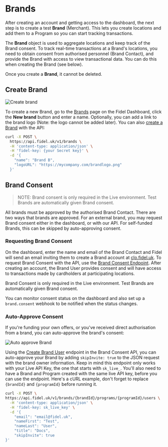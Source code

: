 # Brands

After creating an account and getting access to the dashboard, the next step is to create a test **Brand** (Merchant). This lets you create locations and add them to a Program so you can start tracking transactions.



The **Brand** object is used to aggregate locations and keep track of the Brand consent. To track real-time transactions at a Brand's locations, you need to obtain consent from authorised personnel (Brand Contact), and provide the Brand with access to view transactional data. You can do this when creating the Brand (see below).

Once you create a **Brand**, it cannot be deleted.

## Create Brand

![Create brand](https://raw.githubusercontent.com/FidelLimited/docs/master/assets/images/create-brand.png "Create brand")


To create a new Brand, go to the [Brands](https://dashboard.fidel.uk/brands) page on the Fidel Dashboard, click the **New brand** button and enter a name. Optionally, you can add a link to the brand logo (Note: the logo cannot be added later).  You can also [create a Brand](https://reference.fidel.uk/reference#create-brand) with the API:
```bash
curl -X POST \
  https://api.fidel.uk/v1/brands \
  -H 'content-type: application/json' \
  -H 'fidel-key: {your Secret key}' \
  -d '{
    "name": "Brand B",
    "logoURL": "https://mycompany.com/brandlogo.png"
  }'
```

## Brand Consent

>NOTE: Brand consent is only required in the Live environment. Test Brands are automatically given Brand consent.

All brands must be approved by the authorised Brand Contact. There are two ways that brands are approved. For an external brand, you may request Brand consent either in the dashboard, or with our API. For self-funded Brands, this can be skipped by auto-approving consent.

### Requesting Brand Consent

On the dashboard, enter the name and email of the Brand Contact and Fidel will send an email inviting them to create a Brand account at [clo.fidel.uk](https://clo.fidel.uk). To request Brand Consent with the API, use the [Brand Consent Endpoint](https://reference.fidel.uk/reference#create-brand-user). After creating an account, the Brand User provides consent and will have access to transactions made by cardholders at participating locations.

<div class="info-box">
Brand Consent is only required in the Live environment. Test Brands are automatically given Brand consent.
</div>

You can monitor consent status on the dashboard and also set up a `brand.consent` webhook to be notified when the status changes.

### Auto-Approve Consent

If you're funding your own offers, or you've received direct authorisation from a brand, you can auto-approve the brand's consent:

![Auto approve Brand](https://raw.githubusercontent.com/FidelLimited/docs/master/assets/images/autoapproveConsent.png "auto-approve brand")

Using the [Create Brand User](https://reference.fidel.uk/reference#create-brand-user) endpoint in the Brand Consent API, you can auto-approve your Brand by adding  ```skipInvite: true``` to the JSON request with the brand owner information. Keep in mind this endpoint only works with your Live API Key, the one that starts with `sk_live_`. You'll also need to have a Brand and Program created with the same live API key, before you can use the endpoint. Here's a cURL example, don't forget to replace `{brandId}` and `{programId}` before running it.

```sh
curl -X POST \
https://api.fidel.uk/v1/brands/{brandId}/programs/{programId}/users \
  -H 'content-type: application/json' \
  -H 'fidel-key: sk_live_key' \
  -d '{
    "email": "email@fidel.uk",
    "nameFirst": "Test",
    "nameLast": "User",
    "title": "Docs",
    "skipInvite": true
}'
```
